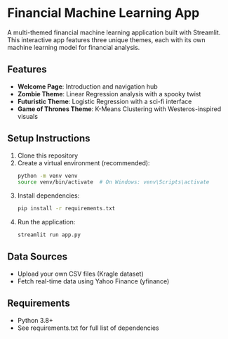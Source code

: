# Financial Machine Learning App

A multi-themed financial machine learning application built with Streamlit. This interactive app features three unique themes, each with its own machine learning model for financial analysis.

## Features

- **Welcome Page**: Introduction and navigation hub
- **Zombie Theme**: Linear Regression analysis with a spooky twist
- **Futuristic Theme**: Logistic Regression with a sci-fi interface
- **Game of Thrones Theme**: K-Means Clustering with Westeros-inspired visuals

## Setup Instructions

1. Clone this repository
2. Create a virtual environment (recommended):
   ```bash
   python -m venv venv
   source venv/bin/activate  # On Windows: venv\Scripts\activate
   ```
3. Install dependencies:
   ```bash
   pip install -r requirements.txt
   ```
4. Run the application:
   ```bash
   streamlit run app.py
   ```

## Data Sources

- Upload your own CSV files (Kragle dataset)
- Fetch real-time data using Yahoo Finance (yfinance)

## Requirements

- Python 3.8+
- See requirements.txt for full list of dependencies
